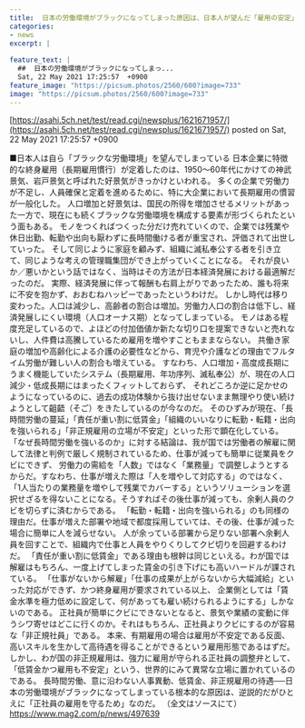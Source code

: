 ```yaml
---
title:  日本の労働環境がブラックになってしまった原因は、日本人が望んだ「雇用の安定」だった  
categories:
- news
excerpt: |
  
feature_text: |
  ##  日本の労働環境がブラックになってしまっ...
  Sat, 22 May 2021 17:25:57  +0900
feature_image: "https://picsum.photos/2560/600?image=733"
image: "https://picsum.photos/2560/600?image=733"
---
```


[https://asahi.5ch.net/test/read.cgi/newsplus/1621671957/](https://asahi.5ch.net/test/read.cgi/newsplus/1621671957/)
posted on Sat, 22 May 2021 17:25:57  +0900

<!--more-->

■日本人は自ら「ブラックな労働環境」を望んでしまっている 日本企業に特徴的な終身雇用（長期雇用慣行）が定着したのは、1950〜60年代にかけての神武景気、岩戸景気と呼ばれた好景気がきっかけといわれる。 多くの企業で労働力が不足し、人員確保と定着を進めるために、特に大企業において長期雇用の慣習が一般化した。 人口増加と好景気は、国民の所得を増加させるメリットがあった一方で、現在にも続くブラックな労働環境を構成する要素が形づくられたという面もある。 モノをつくればつくった分だけ売れていくので、企業では残業や休日出勤、転勤や出向も厭わずに長時間働ける者が重宝され、評価されて出世していった。 そして同じように家庭を顧みず、組織に滅私奉公する者を引き立て、同じような考えの管理職集団ができ上がっていくことになる。 それが良いか／悪いかという話ではなく、当時はその方法が日本経済発展における最適解だったのだ。 実際、経済発展に伴って報酬も右肩上がりであったため、誰も将来に不安を抱かず、おおむねハッピーであったというわけだ。 しかし時代は移り変わった。人口は減少し、高齢者の割合は増加。労働力人口の割合は低下し、経済発展しにくい環境（人口オーナス期）となってしまっている。 モノはある程度充足しているので、よほどの付加価値か新たな切り口を提案できないと売れないし、人件費は高騰しているため雇用を増やすこともままならない。 共働き家庭の増加や高齢化による介護の必要性などから、育児や介護などの理由でフルタイム労働が難しい人の割合も増えている。 すなわち、人口増加・高度成長期にうまく機能していたシステム（長期雇用、年功序列、滅私奉公）が、現在の人口減少・低成長期にはまったくフィットしておらず、 それどころか逆に足かせのようになっているのに、過去の成功体験から抜け出せないまま無理やり使い続けようとして齟齬（そご）をきたしているのが今なのだ。 そのひずみが現在、「長時間労働の蔓延」「責任が重い割に低賃金」「組織のいいなりに転勤・転籍・出向を強いられる」「非正規雇用の立場が不安定」といった形で顕在化している。 「なぜ長時間労働を強いるのか」に対する結論は、我が国では労働者の解雇に関して法律と判例で厳しく規制されているため、仕事が減っても簡単に従業員をクビにできず、 労働力の需給を「人数」ではなく「業務量」で調整しようとするからだ。すなわち、仕事が増えた際は「人を増やして対応する」のではなく、 「1人当たりの業務量を増やして残業でカバーする」というソリューションを選択せざるを得ないことになる。そうすればその後仕事が減っても、余剰人員のクビを切らずに済むからである。 「転勤・転籍・出向を強いられる」のも同様の理由だ。仕事が増えた部署や地域で都度採用していては、その後、仕事が減った場合に簡単に人を減らせない。 人が余っている部署から足りない部署へ余剰人員を回すことで、組織内で仕事と人員をやりくりしてクビ切りを回避するわけだ。 「責任が重い割に低賃金」である理由も根幹は同じといえる。わが国では解雇はもちろん、一度上げてしまった賃金の引き下げにも高いハードルが課されている。 「仕事がないから解雇」「仕事の成果が上がらないから大幅減給」といった対応ができず、かつ終身雇用が要求されている以上、 企業側としては「賃金水準を極力低めに設定して、何があっても雇い続けられるようにする」しかないのである。 正社員が簡単にクビにできないとなると、景気や業績の変動に伴うシワ寄せはどこに行くのか。それはもちろん、正社員よりクビにするのが容易な「非正規社員」である。 本来、有期雇用の場合は雇用が不安定である反面、高いスキルを生かして高待遇を得ることができるという雇用形態であるはずだ。 しかし、わが国の非正規雇用は、強力に雇用が守られる正社員の調整弁として、「低賃金かつ雇用も不安定」という、世界的にみて異常な立場に置かれているのである。 長時間労働、意に沿わない人事異動、低賃金、非正規雇用の待遇──日本の労働環境がブラックになってしまっている根本的な原因は、逆説的だがひとえに「正社員の雇用を守るため」なのだ。 （全文はソースにて） https://www.mag2.com/p/news/497639
